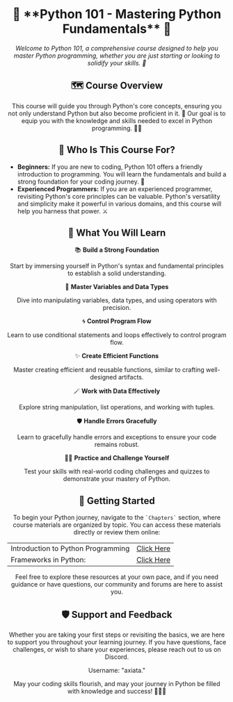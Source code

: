 <div align="center">
  <h1>📜 **Python 101 - Mastering Python Fundamentals** 🐍</h1>
  <p><em>Welcome to Python 101, a comprehensive course designed to help you master Python programming, whether you are just starting or looking to solidify your skills. 🚀</em></p>
</div>

<div align="center">
  <h2>🗺️ Course Overview</h2>
  <p>This course will guide you through Python's core concepts, ensuring you not only understand Python but also become proficient in it. 🌟 Our goal is to equip you with the knowledge and skills needed to excel in Python programming. 🧙‍♂️</p>
</div>

<div align="center">
  <h2>🎯 Who Is This Course For?</h2>
  <ul align="left">
    <li><strong>Beginners:</strong> If you are new to coding, Python 101 offers a friendly introduction to programming. You will learn the fundamentals and build a strong foundation for your coding journey. 🔰</li>
    <li><strong>Experienced Programmers:</strong> If you are an experienced programmer, revisiting Python's core principles can be valuable. Python's versatility and simplicity make it powerful in various domains, and this course will help you harness that power. ⚔️</li>
  </ul>
</div>

<div align="center">
  <h2>📜 What You Will Learn</h2>

  📚 <strong>Build a Strong Foundation</strong>
  <p>Start by immersing yourself in Python's syntax and fundamental principles to establish a solid understanding.</p>

  🧮 <strong>Master Variables and Data Types</strong> 
  <p>Dive into manipulating variables, data types, and using operators with precision.</p>

  🌀 <strong>Control Program Flow</strong> 
  <p>Learn to use conditional statements and loops effectively to control program flow.</p>

  ✨ <strong>Create Efficient Functions</strong> 
  <p>Master creating efficient and reusable functions, similar to crafting well-designed artifacts.</p>

  🪄 <strong>Work with Data Effectively</strong> 
  <p>Explore string manipulation, list operations, and working with tuples.</p>

  🛡️ <strong>Handle Errors Gracefully</strong> 
  <p>Learn to gracefully handle errors and exceptions to ensure your code remains robust.</p>

  🧙‍♂️ <strong>Practice and Challenge Yourself</strong> 
  <p>Test your skills with real-world coding challenges and quizzes to demonstrate your mastery of Python.</p>
</div>

<div align="center">
  <h2>🌟 Getting Started</h2>
  <p>To begin your Python journey, navigate to the <code>`Chapters`</code> section, where course materials are organized by topic. You can access these materials directly or review them online:</p>
  <table>
    <tr>
      <td>Introduction to Python Programming </td>
      <td><a href="./Chapter 1/">Click Here</a></td>
    </tr>
    <tr>
      <td>Frameworks in Python:</td>
      <td><a href="#">Click Here</a></td>
    </tr>
  </table>
  <p>Feel free to explore these resources at your own pace, and if you need guidance or have questions, our community and forums are here to assist you.</p>
</div>


<div align="center">
  <h2>🛡️ Support and Feedback</h2>
  <p>Whether you are taking your first steps or revisiting the basics, we are here to support you throughout your learning journey. If you have questions, face challenges, or wish to share your experiences, please reach out to us on Discord.</p>
  <p>Username: "axiata."</p>
</div>

<div align="center">
  <p>May your coding skills flourish, and may your journey in Python be filled with knowledge and success! 🚀🐍📜</p>
</div>
